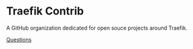 # Traefik Contrib

A GitHub organization dedicated for open souce projects around Traefik.

[Questions](https://github.com/traefik-contrib/.github/discussions)

